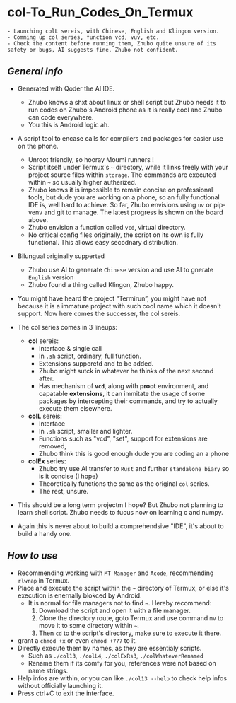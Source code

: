 # col-To_Run_Codes_On_Termux  
```
- Launching colL sereis, with Chinese, English and Klingon version.
- Comming up col series, function vcd, vuv, etc.
- Check the content before running them, Zhubo quite unsure of its safety or bugs, AI suggests fine, Zhubo not confident.
```
## ***General Info*** ##
- Generated with Qoder the AI IDE.
  - Zhubo knows a shxt about linux or shell script but Zhubo needs it to run codes on Zhubo's Android phone as it is really cool and Zhubo can code everywhere.
  - You this is Android logic ah.
  
- A script tool to encase calls for compilers and packages for easier use on the phone.
  - Unroot friendly, so hooray Moumi runners !
  - Script itself under Termux's `~` directory, while it links freely with your project source files within `storage`. The commands are executed within `~` so usually higher autherized.
  - Zhubo knows it is impossible to remain concise on professional tools, but dude you are working on a phone, so an fully functional IDE is, well hard to achieve. So far, Zhubo envisions using `uv` or pip-venv and git to manage. The latest progress is shown on the board above.
  - Zhubo envision a function called `vcd`, virtual directory.
  - No critical config files originally, the script on its own is fully functional. This allows easy secodnary distribution.
  
- Bilungual originally supperted
  - Zhubo use AI to generate `Chinese` version and use AI to gnerate `English` version
  - Zhubo found a thing called Klingon, Zhubo happy.
- You might have heard the project “Termirun”, you might have not because it is a immature project with such cool name which it doesn't support. Now here comes the successer, the col sereis.
  
- The col series comes in 3 lineups:
  - **col** sereis: 
    - Interface & single call
    - In `.sh` script, ordinary, full function.
    - Extensions supporetd and to be added.
    - Zhubo might sutck in whatever he thinks of the next second after.
    - Has mechanism of **`vcd`**, along with **proot** environment, and capatable **extensions**, it can immitate the usage of some packages by intercepting their commands, and try to actually execute them elsewhere.
  - **colL** sereis: 
    - Interface
    - In `.sh` script, smaller and lighter.
    - Functions such as "vcd", "set", support for extensions are removed, 
    - Zhubo think this is good enough dude you are coding an a phone
  - **colEx** series:
    - Zhubo try use AI transfer to `Rust` and further `standalone biary` so is it concise (I hope)
    - Theoretically functions the same as the original `col` series.
    - The rest, unsure.
    
- This should be a long term projectm I hope? But Zhubo not planning to learn shell script. Zhubo needs to fucus now on learning c and numpy.
- Again this is never about to build a comprehendsive "IDE", it's about to build a handy one.
  
## ***How to use*** ##
  - Recommending working with `MT Manager` and `Acode`, recommending `rlwrap` in Termux.
  - Place and execute the script within the `~` directory of Termux, or else it's execution is enernally blokced by Android.
    - It is normal for file managers not to find `~`. Hereby recommend:
      1. Download the script and open it with a file manager.
      2. Clone the directory route, goto Termux and use command `mv` to move it to some directory within `~`.
      3. Then `cd` to the script's directory, make sure to execute it there.
  - grant a `chmod +x` or even `chmod +777` to it.
  - Directly execute them by names, as they are essentialy scripts.
    - Such as `./col13`, `./colL4`, `./colExRs3`, `./colWhateverRenamed`
    - Rename them if its comfy for you, references were not based on name strings.
  - Help infos are within, or you can like `./col13 --help` to check help infos without officially launching it.
  - Press ctrl+C to exit the interface.
